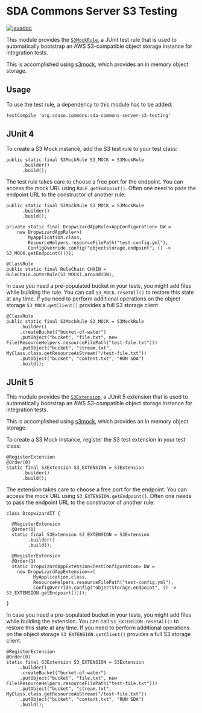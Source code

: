 # SDA Commons Server S3 Testing

[![javadoc](https://javadoc.io/badge2/org.sdase.commons/sda-commons-server-s3-testing/javadoc.svg)](https://javadoc.io/doc/org.sdase.commons/sda-commons-server-s3-testing)

This module provides the [`S3MockRule`](src/main/java/org/sdase/commons/server/s3/testing/S3MockRule.java),
a JUnit test rule that is used to automatically bootstrap an AWS S3-compatible object storage instance
for integration tests.

This is accomplished using [s3mock](https://github.com/findify/s3mock), which
provides an in memory object storage.

## Usage

To use the test rule, a dependency to this module has to be added:

```
testCompile 'org.sdase.commons:sda-commons-server-s3-testing'
```

## JUnit 4
To create a S3 Mock instance, add the S3 test rule to your test class:

```
public static final S3MockRule S3_MOCK = S3MockRule
      .builder()
      .build();
```

The test rule takes care to choose a free port for the endpoint. You can access the mock
URL using `RULE.getEndpoint()`.
Often one need to pass the endpoint URL to the constructor of another rule:

```
public static final S3MockRule S3_MOCK = S3MockRule
      .builder()
      .build();

private static final DropwizardAppRule<AppConfiguration> DW =
    new DropwizardAppRule<>(
        MyApplication.class,
        ResourceHelpers.resourceFilePath("test-config.yml"),
        ConfigOverride.config("objectstorage.endpoint", () -> S3_MOCK.getEndpoint())));

@ClassRule
public static final RuleChain CHAIN = RuleChain.outerRule(S3_MOCK).around(DW);
```

In case you need a pre-populated bucket in your tests, you might add files while building the rule.
You can call `S3_MOCK.resetAll()` to restore this state at any time. If you need to perform additional
operations on the object storage `S3_MOCK.getClient()` provides a full S3 storage client.

```
@ClassRule
public static final S3MockRule S3_MOCK = S3MockRule
     .builder()
     .createBucket("bucket-of-water")
     .putObject("bucket", "file.txt", new File(ResourceHelpers.resourceFilePath("test-file.txt")))
     .putObject("bucket", "stream.txt", MyClass.class.getResourceAsStream("/test-file.txt"))
     .putObject("bucket", "content.txt", "RUN SDA")
     .build();
```


## JUnit 5

This module provides the [`S3Extension`](src/main/java/org/sdase/commons/server/s3/testing/S3Extension.java),
a JUnit 5 extension that is used to automatically bootstrap an AWS S3-compatible object storage instance
for integration tests.

This is accomplished using [s3mock](https://github.com/findify/s3mock), which
provides an in memory object storage.


To create a S3 Mock instance, register the S3 test extension in your test class:

```
@RegisterExtension
@Order(0)
static final S3Extension S3_EXTENSION = S3Extension
      .builder()
      .build();
```

The extension takes care to choose a free port for the endpoint. You can access the mock
URL using `S3_EXTENSION.getEndpoint()`.
Often one needs to pass the endpoint URL to the constructor of another rule:

```
class DropwizardIT {

  @RegisterExtension
  @Order(0)
  static final S3Extension S3_EXTENSION = S3Extension
        .builder()
        .build();

  @RegisterExtension
  @Order(1)
  static DropwizardAppExtension<TestConfiguration> DW =
    new DropwizardAppExtension<>(
          MyApplication.class,
          ResourceHelpers.resourceFilePath("test-config.yml"),
          ConfigOverride.config("objectstorage.endpoint", () -> S3_EXTENSION.getEndpoint())));

}
```

In case you need a pre-populated bucket in your tests, you might add files while building the extension.
You can call `S3_EXTENSION.resetAll()` to restore this state at any time. If you need to perform additional
operations on the object storage `S3_EXTENSION.getClient()` provides a full S3 storage client.

```
@RegisterExtension
@Order(0)
static final S3Extension S3_EXTENSION = S3Extension
     .builder()
     .createBucket("bucket-of-water")
     .putObject("bucket", "file.txt", new File(ResourceHelpers.resourceFilePath("test-file.txt")))
     .putObject("bucket", "stream.txt", MyClass.class.getResourceAsStream("/test-file.txt"))
     .putObject("bucket", "content.txt", "RUN SDA")
     .build();
```
